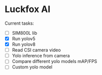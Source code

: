 # Luckfox AI
Current tasks:

- [ ] SIM800L lib
- [x] Run yolov5
- [x] Run yolov8
- [ ] Read CSI camera video
- [ ] Yolo inference from camera
- [ ] Compare different yolo models mAP/FPS
- [ ] Custom yolo model
